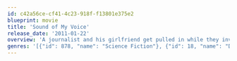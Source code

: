 ```yaml
---
id: c42a56ce-cf41-4c23-918f-f13801e375e2
blueprint: movie
title: 'Sound of My Voice'
release_date: '2011-01-22'
overview: 'A journalist and his girlfriend get pulled in while they investigate a cult whose leader claims to be from the future.'
genres: '[{"id": 878, "name": "Science Fiction"}, {"id": 18, "name": "Drama"}, {"id": 9648, "name": "Mystery"}]'
---
```

